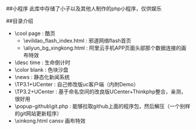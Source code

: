 ##小程序
此库中存储了小子以及其他人制作的php小程序，仅供娱乐

##目录介绍
* \cool page : 酷页
	* \evildao_flash_index.html : 邪道网络flash首页
	* \aliyun_bg_xingkong.html : 阿里云手机APP页面头部那个数据连接的画布特效
* \desc time : 生命倒计时
* \color blank : 色块沙盘
* \news : 静态化新闻系统
* \TP3.1+UCenter : 自己修改版uc客户端（内附Demo）
* \TP3.2+UCenter : 基于命名空间的改良版UCenter+Thinkphp整合，亲测，很好用
* \popup-github\git.php : 能够拉取github上面的程序包，然后解压（一个别样的git网站更新程序）
* \xinkong.html cansv 画布特效